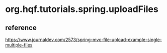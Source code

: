 # org.hqf.tutorials.spring.uploadFiles


## reference
https://www.journaldev.com/2573/spring-mvc-file-upload-example-single-multiple-files
